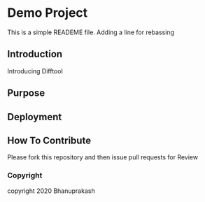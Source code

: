 # Demo Project
This is a simple READEME file. Adding a line for rebassing 
## Introduction
Introducing Difftool
## Purpose
## Deployment
## How To Contribute
Please fork this repository and then issue pull requests for Review
### Copyright
copyright 2020 Bhanuprakash
